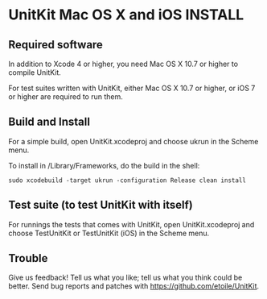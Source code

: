 UnitKit Mac OS X and iOS INSTALL
================================

Required software
-----------------

In addition to Xcode 4 or higher, you need Mac OS X 10.7 or higher to compile 
UnitKit.

For test suites written with UnitKit, either Mac OS X 10.7 or higher, or iOS 7 
or higher are required to run them.


Build and Install
-----------------

For a simple build, open UnitKit.xcodeproj and choose ukrun in the Scheme menu.

To install in /Library/Frameworks, do the build in the shell: 

	sudo xcodebuild -target ukrun -configuration Release clean install


Test suite (to test UnitKit with itself)
----------------------------------------

For runnings the tests that comes with UnitKit, open UnitKit.xcodeproj and 
choose TestUnitKit or TestUnitKit (iOS) in the Scheme menu.


Trouble
-------

Give us feedback! Tell us what you like; tell us what you think
could be better. Send bug reports and patches with <https://github.com/etoile/UnitKit>.
